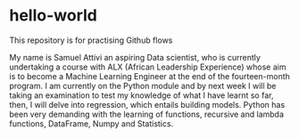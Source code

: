 # hello-world
This repository is for practising Github flows 

My name is Samuel Attivi an aspiring Data scientist, who is currently undertaking a course with ALX (African Leadership Experience) whose aim is to become a Machine Learning Engineer at the end of the fourteen-month program. I am currently on the Python module and by next week I will be taking an examination to test my knowledge of what I have learnt so far, then, I will delve into regression, which entails building models. Python has been very demanding with the learning of functions, recursive and lambda functions, DataFrame, Numpy and Statistics. 
